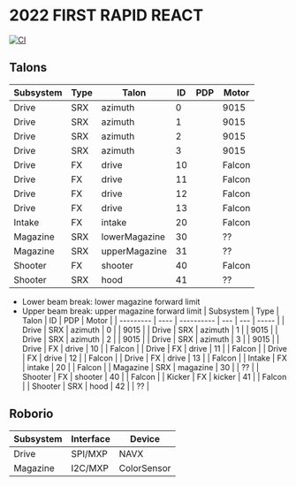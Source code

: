 # 2022 FIRST RAPID REACT

[![CI](https://github.com/strykeforce/rapidreact/actions/workflows/main.yml/badge.svg)](https://github.com/strykeforce/rapidreact/actions/workflows/main.yml)

## Talons

| Subsystem | Type | Talon           | ID  | PDP | Motor  |
| --------- | ---- | --------------- | --- | --- | ------ |
| Drive     | SRX  | azimuth         | 0   |     | 9015   |
| Drive     | SRX  | azimuth         | 1   |     | 9015   |
| Drive     | SRX  | azimuth         | 2   |     | 9015   |
| Drive     | SRX  | azimuth         | 3   |     | 9015   |
| Drive     | FX   | drive           | 10  |     | Falcon |
| Drive     | FX   | drive           | 11  |     | Falcon |
| Drive     | FX   | drive           | 12  |     | Falcon |
| Drive     | FX   | drive           | 13  |     | Falcon |
| Intake    | FX   | intake          | 20  |     | Falcon |
| Magazine  | SRX  | lowerMagazine   | 30  |     | ??     |
| Magazine  | SRX  | upperMagazine   | 31  |     | ??     |
| Shooter   | FX   | shooter         | 40  |     | Falcon |
| Shooter   | SRX  | hood            | 41  |     | ??     |

* Lower beam break: lower magazine forward limit
* Upper beam break: upper magazine forward limit
| Subsystem | Type | Talon      | ID  | PDP | Motor |
| --------- | ---- | ---------- | --- | --- | ----- |
| Drive     | SRX  | azimuth    | 0   |    | 9015   |
| Drive     | SRX  | azimuth    | 1   |    | 9015   |
| Drive     | SRX  | azimuth    | 2   |    | 9015   |
| Drive     | SRX  | azimuth    | 3   |    | 9015   |
| Drive     | FX   | drive      | 10  |    | Falcon |
| Drive     | FX   | drive      | 11  |    | Falcon |
| Drive     | FX   | drive      | 12  |    | Falcon |
| Drive     | FX   | drive      | 13  |    | Falcon |
| Intake    | FX   | intake     | 20  |    | Falcon |
| Magazine  | SRX  | magazine   | 30  |    | ??     |
| Shooter   | FX   | shooter    | 40  |    | Falcon |
| Kicker    | FX   | kicker     | 41  |    | Falcon |
| Shooter   | SRX  | hood       | 42  |    | ??     |


## Roborio

| Subsystem | Interface | Device      |
| --------- | --------- | ----------- |
| Drive     | SPI/MXP   | NAVX        |
| Magazine  | I2C/MXP   | ColorSensor |

